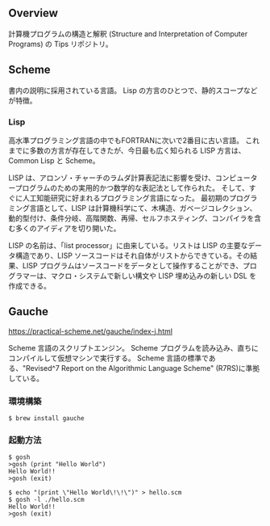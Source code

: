 ## Overview

計算機プログラムの構造と解釈 (Structure and Interpretation of Computer Programs) の Tips リポジトリ。

## Scheme

書内の説明に採用されている言語。
Lisp の方言のひとつで、静的スコープなどが特徴。

### Lisp

高水準プログラミング言語の中でもFORTRANに次いで2番目に古い言語。
これまでに多数の方言が存在してきたが、今日最も広く知られる LISP 方言は、Common Lisp と Scheme。

LISP は、アロンゾ・チャーチのラムダ計算表記法に影響を受け、コンピュータープログラムのための実用的かつ数学的な表記法として作られた。
そして、すぐに人工知能研究に好まれるプログラミング言語になった。
最初期のプログラミング言語として、LISP は計算機科学にて、木構造、ガベージコレクション、動的型付け、条件分岐、高階関数、再帰、セルフホスティング、コンパイラを含む多くのアイディアを切り開いた。

LISP の名前は、「list processor」に由来している。リストは LISP の主要なデータ構造であり、LISP ソースコードはそれ自体がリストからできている。その結果、LISP プログラムはソースコードをデータとして操作することができ、プログラマーは、マクロ・システムで新しい構文や LISP 埋め込みの新しい DSL を作成できる。

## Gauche

https://practical-scheme.net/gauche/index-j.html

Scheme 言語のスクリプトエンジン。 
Scheme プログラムを読み込み、直ちにコンパイルして仮想マシンで実行する。
Scheme 言語の標準である、"Revised^7 Report on the Algorithmic Language Scheme" (R7RS)に準拠している。

### 環境構築

```
$ brew install gauche
```

### 起動方法

```
$ gosh
>gosh (print "Hello World")
Hello World!!
>gosh (exit)

$ echo "(print \"Hello World\!\!\")" > hello.scm
$ gosh -l ./hello.scm
Hello World!!
>gosh (exit)
```
